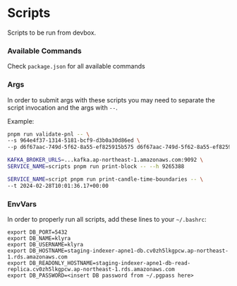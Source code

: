 # Scripts

Scripts to be run from devbox.

### Available Commands
Check `package.json` for all available commands

### Args

In order to submit args with these scripts you may need to separate the script invocation and the args with `--`.

Example:

```sh
pnpm run validate-pnl -- \
--s 964e4f37-1314-5181-bcf9-d3b0a30d86ed \
--p d6f67aac-749d-5f62-8a55-ef825915b575 d6f67aac-749d-5f62-8a55-ef825915b575

KAFKA_BROKER_URLS=...kafka.ap-northeast-1.amazonaws.com:9092 \
SERVICE_NAME=scripts pnpm run print-block -- --h 9265388

SERVICE_NAME=script pnpm run print-candle-time-boundaries -- \
--t 2024-02-28T10:01:36.17+00:00
```

### EnvVars

In order to properly run all scripts, add these lines to your `~/.bashrc`:

```
export DB_PORT=5432
export DB_NAME=klyra
export DB_USERNAME=klyra
export DB_HOSTNAME=staging-indexer-apne1-db.cv0zh5lkgpcw.ap-northeast-1.rds.amazonaws.com
export DB_READONLY_HOSTNAME=staging-indexer-apne1-db-read-replica.cv0zh5lkgpcw.ap-northeast-1.rds.amazonaws.com
export DB_PASSWORD=<insert DB password from ~/.pgpass here>
```
